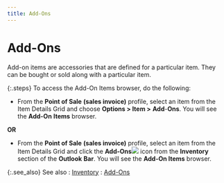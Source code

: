 ```yaml
---
title: Add-Ons
---
```


# Add-Ons


Add-on items are accessories that are defined for a particular item.  They can be bought or sold along with a particular item.


{:.steps}
To access the Add-On Items browser, do the  following:

- From the **Point of Sale** **(sales 
 invoice)** profile, select an item from the Item Details Grid and  choose **Options &gt; Item &gt;** **Add**-**Ons**. You  will see the **Add-On** **Items**  browser.



**OR**

- From the **Point of Sale** **(sales 
 invoice)** profile, select an item from the Item Details Grid and  click the **Add-Ons**![]({{site.pos_baseurl}}/img/pos_add_ons_icon_outlook_bar.gif) icon from the **Inventory**  section of the **Outlook** **Bar**.  You will see the **Add-On Items**  browser.



{:.see_also}
See also
: [Inventory]({{site.pos_baseurl}}/misc/inventory_pos_outlook_bar.html)
: [Add-Ons]({{site.mi_chm}}/the-items-browser/other-options/add_ons.html)
